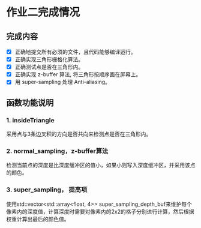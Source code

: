 
# 作业二完成情况

## 完成内容

- [x] 正确地提交所有必须的文件，且代码能够编译运行。
- [x] 正确实现三角形栅格化算法。
- [x] 正确测试点是否在三角形内。
- [x] 正确实现 z-buffer 算法, 将三角形按顺序画在屏幕上。
- [x] 用 super-sampling 处理 Anti-aliasing。

## 函数功能说明

### 1. insideTriangle

采用点与3条边叉积的方向是否共向来检测点是否在三角形内。

### 2. normal_sampling，z-buffer算法

检测当前点的深度是比深度缓冲区的值小，如果小则写入深度缓冲区，并采用该点的颜色。

### 3. super_sampling， 提高项

使用std::vector<std::array<float, 4>> super_sampling_depth_buf来维护每个像素内的深度值，计算深度时需要对像素内的2x2的格子分别进行计算，然后根据权重计算出最后的颜色值。
